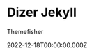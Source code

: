 ---
title: Dizer Jekyll
github: https://github.com/themefisher/dizer-jekyll/
demo: https://demo.themefisher.com/dizer-jekyll/
author: Themefisher
author_link: https://themefisher.com
date: 2022-12-18T00:00:00.000Z
description: Dizer is a awesome Jekyll portfolio theme.
ssg:
  - Jekyll
css:
  - Bootstrap
cms:
  - Markdown
category:
  - Portfolio
draft: false
publish_date: '2022-06-25T08:02:36Z'
update_date: '2022-10-16T06:43:52Z'
github_star: 6
github_fork: 23
---